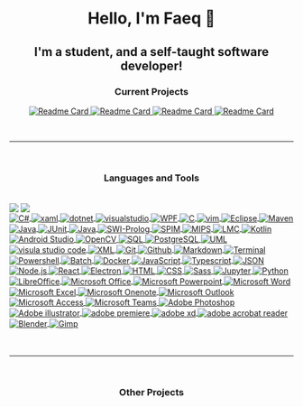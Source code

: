 <h1 align="center">Hello, I'm Faeq 🖖</h1>

<h2 align="center">I'm a student, and a self-taught software developer!</h2>

<h3 align="center">Current Projects</h3>

<p align="center" margin = "0 auto">
  <a href="https://github.com/Faeq-F/Quokka">
    <img src="https://github-readme-stats-xi-five-41.vercel.app/api/pin/?username=Faeq-F&amp;repo=Quokka" alt="Readme Card" max-width="250px">
  </a>
  <a href="https://github.com/Faeq-F/Portable-Application-Launcher">
    <img src="https://github-readme-stats-xi-five-41.vercel.app/api/pin/?username=Faeq-F&amp;repo=Portable-Application-Launcher" alt="Readme Card" max-width="250px">
  </a>
  <a href="https://github.com/Faeq-F/Gideon">
    <img src="https://github-readme-stats-xi-five-41.vercel.app/api/pin/?username=Faeq-F&amp;repo=Gideon" alt="Readme Card" max-width="250px">
  </a>
  <a href="https://github.com/Faeq-F/MinimalBrowser">
    <img src="https://github-readme-stats-xi-five-41.vercel.app/api/pin/?username=Faeq-F&amp;repo=MinimalBrowser" alt="Readme Card" max-width="250px">
  </a>
</p>
<br>

---

<br>

<h3 align="center">Languages and Tools</h3>
<br>
<a href="https://github.com/Faeq-F/">
  <img align="center"
            src="https://github-readme-stats-xi-five-41.vercel.app/api?username=Faeq-F&hide=issues,contribs&show_icons=true&theme=buefy&bg_color=00000000&hide_border=true&text_color=a97ef4&title_color=a97ef4&icon_color=a97ef4&rank_icon=github" /></a>
<a href="https://github.com/Faeq-F/">
  <img align="center"
            src="https://github-readme-stats-xi-five-41.vercel.app/api/top-langs?username=Faeq-F&layout=compact&theme=buefy&bg_color=00000000&hide_border=true&text_color=a97ef4&title_color=a97ef4&icon_color=a97ef4" />
</a>
<br>
<a href="https://learn.microsoft.com/en-us/dotnet/csharp/">
          <img align="center" margin="10px auto"
            src="https://img.shields.io/static/v1?label=&message=C%23&color=512BD4&logo=csharp&logoColor=FFFFFF"
            alt="C&#35;">
        </a>
        <a href="https://learn.microsoft.com/en-us/dotnet/desktop/wpf/xaml/?view=netdesktop-7.0">
          <img align="center" margin="10px auto"
            src="https://img.shields.io/static/v1?label=&message=xaml&color=0C54C2&logo=xaml&logoColor=FFFFFF"
            alt="xaml">
        </a>
        <a href="https://dotnet.microsoft.com/en-us/">
          <img align="center" margin="10px auto"
            src="https://img.shields.io/static/v1?label=&message=.NET&color=512BD4&logo=dotnet&logoColor=FFFFFF"
            alt="dotnet">
        </a>
        <a href="https://visualstudio.microsoft.com">
          <img align="center" margin="10px auto"
            src="https://img.shields.io/static/v1?label=&message=Visual%20Studio&color=5C2D91&logo=visualstudio&logoColor=FFFFFF"
            alt="visualstudio">
        </a>
        <a href="https://learn.microsoft.com/en-us/dotnet/desktop/wpf/overview/?view=netdesktop-7.0">
          <img align="center" margin="10px auto"
            src="https://img.shields.io/static/v1?label=&message=WPF&color=0078D4&logo=windows&logoColor=FFFFFF"
            alt="WPF">
        </a>
        <a href="https://www.open-std.org/jtc1/sc22/wg14/">
          <img align="center" margin="10px auto"
            src="https://img.shields.io/static/v1?label=&message=C&color=A8B9CC&logo=c&logoColor=FFFFFF" alt="C">
        </a>
        <a href="https://www.vim.org">
          <img align="center" margin="10px auto"
            src="https://img.shields.io/static/v1?label=&message=Vim&color=019733&logo=vim&logoColor=FFFFFF" alt="vim">
        </a>
        <a href="https://eclipseide.org">
          <img align="center" margin="10px auto"
            src="https://img.shields.io/static/v1?label=&message=Eclipse&color=2C2255&logo=eclipseide&logoColor=FFFFFF"
            alt="Eclipse">
        </a>
        <a href="https://maven.apache.org">
          <img align="center" margin="10px auto"
            src="https://img.shields.io/static/v1?label=&message=Maven&color=C71A36&logo=apachemaven&logoColor=FFFFFF"
            alt="Maven">
        </a>
        <a href="https://www.java.com/en/">
          <img align="center" margin="10px auto"
            src="https://img.shields.io/static/v1?label=&message=Java&color=F80000&logo=oracle&logoColor=FFFFFF"
            alt="Java">
        </a>
        <a href="https://junit.org/junit5/">
          <img align="center" margin="10px auto"
            src="https://img.shields.io/static/v1?label=&message=JUnit&color=25A162&logo=junit5&logoColor=FFFFFF"
            alt="JUnit">
        </a>
        <a href="https://github.com/openjdk/jfx">
          <img align="center" margin="10px auto"
            src="https://img.shields.io/static/v1?label=&message=JavaFX&color=F80000&logo=oracle&logoColor=FFFFFF"
            alt="Java">
        </a>
        <a href="https://swi-prolog.org/">
          <img align="center" margin="10px auto"
            src="https://img.shields.io/static/v1?label=&message=SWI-Prolog&color=ff9933&logo=googlepodcasts&logoColor=FFFFFF"
            alt="SWI-Prolog">
        </a>
        <a href="https://spimsimulator.sourceforge.net">
          <img align="center" margin="10px auto"
            src="https://img.shields.io/static/v1?label=&message=SPIM&color=999999&logo=tmux&logoColor=FFFFFF"
            alt="SPIM">
        </a>
        <a href="https://en.wikipedia.org/wiki/MIPS_architecture">
          <img align="center" margin="10px auto"
            src="https://img.shields.io/static/v1?label=&message=MIPS&color=999999&logo=retool&logoColor=FFFFFF"
            alt="MIPS">
        </a>
        <a href="https://en.wikipedia.org/wiki/Little_man_computer">
          <img align="center" margin="10px auto"
            src="https://img.shields.io/static/v1?label=&message=LMC&color=999999&logo=replit&logoColor=FFFFFF"
            alt="LMC">
        </a>
        <a href="https://kotlinlang.org">
          <img align="center" margin="10px auto"
            src="https://img.shields.io/static/v1?label=&message=Kotlin&color=7F52FF&logo=kotlin&logoColor=FFFFFF"
            alt="Kotlin">
        </a>
        <a href="https://developer.android.com/studio">
          <img align="center" margin="10px auto"
            src="https://img.shields.io/static/v1?label=&message=Android%20Studio&color=3DDC84&logo=androidstudio&logoColor=FFFFFF"
            alt="Android Studio">
        </a>
        <a href="https://opencv.org">
          <img align="center" margin="10px auto"
            src="https://img.shields.io/static/v1?label=&message=OpenCV&color=5C3EE8&logo=opencv&logoColor=FFFFFF"
            alt="OpenCV">
        </a>
        <a href="https://www.iso.org/standard/76583.html">
          <img align="center" margin="10px auto"
            src="https://img.shields.io/static/v1?label=&message=SQL&color=34567C&logo=adminer&logoColor=FFFFFF"
            alt="SQL">
        </a>
        <a href="https://www.postgresql.org">
          <img align="center" margin="10px auto"
            src="https://img.shields.io/static/v1?label=&message=PostgreSQL&color=4169E1&logo=postgresql&logoColor=FFFFFF"
            alt="PostgreSQL">
        </a>
        <a href="https://en.wikipedia.org/wiki/Unified_Modeling_Language">
          <img align="center" margin="10px auto"
            src="https://img.shields.io/static/v1?label=&message=UML&color=FABD14&logo=uml&logoColor=FFFFFF" alt="UML">
        </a>
        <a href="https://code.visualstudio.com/">
          <img align="center" margin="10px auto"
            src="https://img.shields.io/static/v1?label=&amp;message=Visual Studio Code&amp;color=007ACC&amp;logo=Visual Studio Code&amp;logoColor=FFFFFF"
            alt="visula studio code">
        </a>
        <a href="https://www.w3.org/XML/">
          <img align="center" margin="10px auto"
            src="https://img.shields.io/static/v1?label=&amp;message=XML&amp;color=005A9C&amp;logo=w3c&amp;logoColor=FFFFFF"
            alt="XML">
        </a>
        <a href="https://git-scm.com/">
          <img align="center" margin="10px auto"
            src="https://img.shields.io/static/v1?label=&amp;message=Git&amp;color=F05032&amp;logo=Git&amp;logoColor=FFFFFF"
            alt="Git">
        </a>
        <a href="https://github.com">
          <img align="center" margin="10px auto"
            src="https://img.shields.io/static/v1?label=&amp;message=GitHub&amp;color=181717&amp;logo=GitHub&amp;logoColor=FFFFFF"
            alt="Github">
        </a>
        <a href="https://spec.commonmark.org/">
          <img align="center" margin="10px auto"
            src="https://img.shields.io/static/v1?label=&amp;message=Markdown&amp;color=000000&amp;logo=Markdown&amp;logoColor=FFFFFF"
            alt="Markdown">
        </a>
        <a href="https://">
          <img align="center" margin="10px auto"
            src="https://img.shields.io/static/v1?label=&amp;message=Terminal&amp;color=4D4D4D&amp;logo=Windows Terminal&amp;logoColor=FFFFFF"
            alt="Terminal">
        </a>
        <a href="https://docs.microsoft.com/en-gb/powershell/">
          <img align="center" margin="10px auto"
            src="https://img.shields.io/static/v1?label=&amp;message=PowerShell&amp;color=5391FE&amp;logo=PowerShell&amp;logoColor=FFFFFF"
            alt="Powershell">
        </a>
        <a href="https://learn.microsoft.com/en-us/windows-server/administration/windows-commands/echo">
          <img align="center" margin="10px auto"
            src="https://img.shields.io/static/v1?label=&amp;message=Batch&amp;color=000000&amp;logo=gnometerminal&amp;logoColor=FFFFFF"
            alt="Batch">
        </a>
        <a href="https://www.docker.com/">
          <img align="center" margin="10px auto"
            src="https://img.shields.io/static/v1?label=&message=Docker&color=2496ED&logo=Docker&logoColor=FFFFFF"
            alt="Docker">
        </a>
        <a href="https://developer.mozilla.org/en-US/docs/Web/JavaScript">
          <img align="center" margin="10px auto"
            src="https://img.shields.io/static/v1?label=&amp;message=JavaScript&amp;color=F1AA00&amp;logo=javascript&amp;logoColor=FFFFFF"
            alt="JavaScript">
        </a>
        <a href="https://www.typescriptlang.org/">
          <img align="center" margin="10px auto"
            src="https://img.shields.io/static/v1?label=&amp;message=TypeScript&amp;color=3178C6&amp;logo=TypeScript&amp;logoColor=FFFFFF"
            alt="Typescript">
        </a>
        <a href="https://www.json.org/json-en.html">
          <img align="center" margin="10px auto"
            src="https://img.shields.io/static/v1?label=&amp;message=JSON&amp;color=000000&amp;logo=JSON&amp;logoColor=FFFFFF"
            alt="JSON">
        </a>
        <a href="https://nodejs.org/en/">
          <img align="center" margin="10px auto"
            src="https://img.shields.io/static/v1?label=&amp;message=Node.js&amp;color=47d147&amp;logo=node.js&amp;logoColor=FFFFFF"
            alt="Node.js">
        </a>
        <a href="https://reactjs.org/">
          <img align="center" margin="10px auto"
            src="https://img.shields.io/static/v1?label=&amp;message=React&amp;color=61BAFB&amp;logo=React&amp;logoColor=FFFFFF"
            alt="React">
        </a>
        <a href="https://www.electronjs.org/">
          <img align="center" margin="10px auto"
            src="https://img.shields.io/static/v1?label=&amp;message=Electron&amp;color=47848F&amp;logo=Electron&amp;logoColor=FFFFFF"
            alt="Electron">
        </a>
        <a href="https://html.spec.whatwg.org/">
          <img align="center" margin="10px auto"
            src="https://img.shields.io/static/v1?label=&amp;message=HTML5&amp;color=E34F26&amp;logo=HTML5&amp;logoColor=FFFFFF"
            alt="HTML">
        </a>
        <a href="https://www.w3.org/Style/CSS/">
          <img align="center" margin="10px auto"
            src="https://img.shields.io/static/v1?label=&amp;message=CSS3&amp;color=1572B6&amp;logo=CSS3&amp;logoColor=FFFFFF"
            alt="CSS">
        </a>
        <a href="https://sass-lang.com/">
          <img align="center" margin="10px auto"
            src="https://img.shields.io/static/v1?label=&amp;message=Sass&amp;color=CC6699&amp;logo=Sass&amp;logoColor=FFFFFF"
            alt="Sass">
        </a>
        <a href="https://jupyter.org">
          <img align="center" margin="10px auto"
            src="https://img.shields.io/static/v1?label=&message=Jupyter&color=F37626&logo=jupyter&logoColor=FFFFFF"
            alt="Jupyter">
        </a>
        <a href="https://www.python.org/">
          <img align="center" margin="10px auto"
            src="https://img.shields.io/static/v1?label=&amp;message=Python&amp;color=3C78A9&amp;logo=python&amp;logoColor=FFFFFF"
            alt="Python">
        </a>
        <a href="https://www.libreoffice.org/">
          <img align="center" margin="10px auto"
            src="https://img.shields.io/static/v1?label=&amp;message=LibreOffice&amp;color=18A303&amp;logo=LibreOffice&amp;logoColor=FFFFFF"
            alt="LibreOffice">
        </a>
        <a href="https://www.office.com/">
          <img align="center" margin="10px auto"
            src="https://img.shields.io/static/v1?label=&amp;message=Microsoft Office&amp;color=D83B01&amp;logo=Microsoft Office&amp;logoColor=FFFFFF"
            alt="Microsoft Office">
        </a>
        <a href="https://www.office.com/">
          <img align="center" margin="10px auto"
            src="https://img.shields.io/static/v1?label=&amp;message=Microsoft PowerPoint&amp;color=DD472A&amp;logo=Microsoft PowerPoint&amp;logoColor=FFFFFF"
            alt="Microsoft Powerpoint">
        </a>
        <a href="https://www.office.com/">
          <img align="center" margin="10px auto"
            src="https://img.shields.io/static/v1?label=&amp;message=Microsoft Word&amp;color=2B579A&amp;logo=Microsoft Word&amp;logoColor=FFFFFF"
            alt="Microsoft Word">
        </a>
        <a href="https://www.office.com/">
          <img align="center" margin="10px auto"
            src="https://img.shields.io/static/v1?label=&amp;message=Microsoft Excel&amp;color=217346&amp;logo=Microsoft Excel&amp;logoColor=FFFFFF"
            alt="Microsoft Excel">
        </a>
        <a href="https://www.office.com/">
          <img align="center" margin="10px auto"
            src="https://img.shields.io/static/v1?label=&amp;message=Microsoft Onenote&amp;color=7719AA&amp;logo=Microsoft Onenote&amp;logoColor=FFFFFF"
            alt="Microsoft Onenote">
        </a>
        <a href="https://www.office.com/">
          <img align="center" margin="10px auto"
            src="https://img.shields.io/static/v1?label=&amp;message=Microsoft Outlook&amp;color=0078D4&amp;logo=Microsoft Outlook&amp;logoColor=FFFFFF"
            alt="Microsoft Outlook">
        </a>
        <a href="https://www.office.com/">
          <img align="center" margin="10px auto"
            src="https://img.shields.io/static/v1?label=&amp;message=Microsoft Access&amp;color=A4373A&amp;logo=Microsoft Access&amp;logoColor=FFFFFF"
            alt="Microsoft Access">
        </a>
        <a href="https://www.office.com/">
          <img align="center" margin="10px auto"
            src="https://img.shields.io/static/v1?label=&amp;message=Microsoft Teams&amp;color=6264A7&amp;logo=Microsoft Teams&amp;logoColor=FFFFFF"
            alt="Microsoft Teams">
        </a>
        <a href="https://www.adobe.com/uk/products/photoshop.html">
          <img align="center" margin="10px auto"
            src="https://img.shields.io/static/v1?label=&amp;message=Adobe Photoshop&amp;color=31A8FF&amp;logo=Adobe Photoshop&amp;logoColor=FFFFFF"
            alt="Adobe Photoshop">
        </a>
        <a href="https://www.adobe.com/uk/products/illustrator.html">
          <img align="center" margin="10px auto"
            src="https://img.shields.io/static/v1?label=&amp;message=Adobe Illustrator&amp;color=FF9A00&amp;logo=Adobe Illustrator&amp;logoColor=FFFFFF"
            alt="Adobe illustrator">
        </a>
        <a href="https://www.adobe.com/products/premiere.html">
          <img align="center" margin="10px auto"
            src="https://img.shields.io/static/v1?label=&amp;message=Adobe Premiere Pro&amp;color=9999FF&amp;logo=Adobe Premiere Pro&amp;logoColor=FFFFFF"
            alt="adobe premiere">
        </a>
        <a href="https://www.adobe.com/products/xd.html">
          <img align="center" margin="10px auto"
            src="https://img.shields.io/static/v1?label=&amp;message=Adobe XD&amp;color=FF61F6&amp;logo=Adobe XD&amp;logoColor=FFFFFF"
            alt="adobe xd">
        </a>
        <a href="https://acrobat.adobe.com/uk/en/acrobat/pdf-reader.html">
          <img align="center" margin="10px auto"
            src="https://img.shields.io/static/v1?label=&amp;message=Adobe Acrobat Reader&amp;color=EC1C24&amp;logo=Adobe Acrobat Reader&amp;logoColor=FFFFFF"
            alt="adobe acrobat reader">
        </a>
        <a href="https://www.blender.org/">
          <img align="center" margin="10px auto"
            src="https://img.shields.io/static/v1?label=&amp;message=Blender&amp;color=F5792A&amp;logo=Blender&amp;logoColor=FFFFFF"
            alt="Blender">
        </a>
        <a href="https://www.gimp.org/">
          <img align="center" margin="10px auto"
            src="https://img.shields.io/static/v1?label=&amp;message=GIMP&amp;color=5C5543&amp;logo=GIMP&amp;logoColor=FFFFFF"
            alt="Gimp">
        </a>
<br>

<br>

<br>

---

<br>

<h3 align="center">Other Projects</h3>

[instagram]: https://instagram.com/faeq._
[linkedn]: https://linkedin.com/in/faeq

